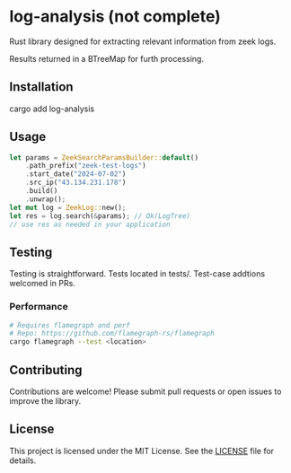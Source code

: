 # log-analysis (not complete)

Rust library designed for extracting relevant information from zeek logs.

Results returned in a BTreeMap for furth processing.

## Installation

cargo add log-analysis

## Usage
```rust
let params = ZeekSearchParamsBuilder::default()
    .path_prefix("zeek-test-logs")
    .start_date("2024-07-02")
    .src_ip("43.134.231.178")
    .build()
    .unwrap();
let mut log = ZeekLog::new();
let res = log.search(&params); // Ok(LogTree)
// use res as needed in your application
```

## Testing

Testing is straightforward. Tests located in tests/. Test-case addtions welcomed in PRs.

### Performance
```bash
# Requires flamegraph and perf
# Repo: https://github.com/flamegraph-rs/flamegraph
cargo flamegraph --test <location>
```

## Contributing

Contributions are welcome! Please submit pull requests or open issues to improve the library.

## License

This project is licensed under the MIT License. See the [LICENSE](LICENSE) file for details.

